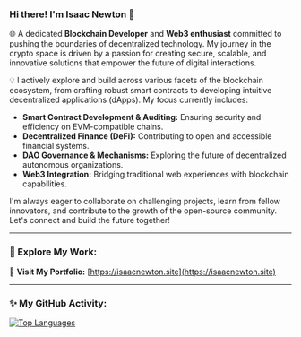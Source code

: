 ### Hi there! I'm Isaac Newton 👋

🌐 A dedicated **Blockchain Developer** and **Web3 enthusiast** committed to pushing the boundaries of decentralized technology. My journey in the crypto space is driven by a passion for creating secure, scalable, and innovative solutions that empower the future of digital interactions.

💡 I actively explore and build across various facets of the blockchain ecosystem, from crafting robust smart contracts to developing intuitive decentralized applications (dApps). My focus currently includes:
-   **Smart Contract Development & Auditing:** Ensuring security and efficiency on EVM-compatible chains.
-   **Decentralized Finance (DeFi):** Contributing to open and accessible financial systems.
-   **DAO Governance & Mechanisms:** Exploring the future of decentralized autonomous organizations.
-   **Web3 Integration:** Bridging traditional web experiences with blockchain capabilities.

I'm always eager to collaborate on challenging projects, learn from fellow innovators, and contribute to the growth of the open-source community. Let's connect and build the future together!

---

### 🚀 Explore My Work:

🔗 **Visit My Portfolio:** [https://isaacnewton.site](https://isaacnewton.site)

---

### ✨ My GitHub Activity:

<p align="left">
  <a href="https://github.com/anuraghazra/github-readme-stats">
    <img src="https://github-readme-stats.vercel.app/api/top-langs/?username=isaacnewton123&layout=compact&theme=vision-friendly-dark" alt="Top Languages" />
  </a>
</p>
